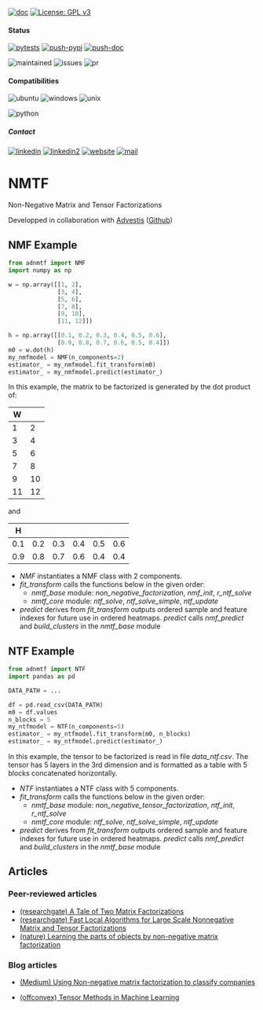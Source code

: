 [![doc](https://img.shields.io/badge/-Documentation-blue)](https://advestis.github.io/adnmtf)
[![License: GPL v3](https://img.shields.io/badge/License-GPL%20v3-blue.svg)](https://www.gnu.org/licenses/gpl-3.0)

#### Status
[![pytests](https://github.com/Advestis/adnmtf/actions/workflows/pull-request.yml/badge.svg)](https://github.com/Advestis/adnmtf/actions/workflows/pull-request.yml)
[![push-pypi](https://github.com/Advestis/adnmtf/actions/workflows/push-pypi.yml/badge.svg)](https://github.com/Advestis/adnmtf/actions/workflows/push-pypi.yml)
[![push-doc](https://github.com/Advestis/adnmtf/actions/workflows/push-doc.yml/badge.svg)](https://github.com/Advestis/adnmtf/actions/workflows/push-doc.yml)

![maintained](https://img.shields.io/badge/Maintained%3F-yes-green.svg)
![issues](https://img.shields.io/github/issues/Advestis/adnmtf.svg)
![pr](https://img.shields.io/github/issues-pr/Advestis/adnmtf.svg)


#### Compatibilities
![ubuntu](https://img.shields.io/badge/Ubuntu-supported--tested-success)
![windows](https://img.shields.io/badge/Windows-supported--tested-success)
![unix](https://img.shields.io/badge/Other%20Unix-supported--untested-yellow)

![python](https://img.shields.io/pypi/pyversions/adnmtf)


##### Contact
[![linkedin](https://img.shields.io/badge/LinkedIn-Advestis-blue)](https://www.linkedin.com/company/advestis/)
[![linkedin2](https://img.shields.io/badge/LinkedIn-PFogel-blue)](https://www.linkedin.com/in/fogelpaul/)
[![website](https://img.shields.io/badge/website-Advestis.com-blue)](https://www.advestis.com/)
[![mail](https://img.shields.io/badge/mail-maintainers-blue)](mailto:pfogel@advestis.com)

# NMTF

Non-Negative Matrix and Tensor Factorizations

Developped in collaboration with [Advestis](https://advestis.com/) ([Github](https://github.com/Advestis))

## NMF Example

```python
from adnmtf import NMF
import numpy as np

w = np.array([[1, 2],
              [3, 4],
              [5, 6],
              [7, 8],
              [9, 10],
              [11, 12]])

h = np.array([[0.1, 0.2, 0.3, 0.4, 0.5, 0.6],
              [0.9, 0.8, 0.7, 0.6, 0.5, 0.4]])
m0 = w.dot(h)
my_nmfmodel = NMF(n_components=2)
estimator_ = my_nmfmodel.fit_transform(m0)
estimator_ = my_nmfmodel.predict(estimator_)
```

In this example, the matrix to be factorized is generated by the dot product of:

| W  |    |
|----|----|
| 1  | 2  |
| 3  | 4  |
| 5  | 6  |
| 7  | 8  |
| 9  | 10 |
| 11 | 12 |
and

| H   |     |     |     |     |     |
|-----|-----|-----|-----|-----|-----|
| 0.1 | 0.2 | 0.3 | 0.4 | 0.5 | 0.6 |
| 0.9 | 0.8 | 0.7 | 0.6 | 0.4 | 0.4 |

- *NMF* instantiates a NMF class with 2 components.
- *fit_transform* calls the functions below in the given order:
  - *nmtf_base* module: *non_negative_factorization*, *nmf_init*, *r_ntf_solve*
  - *nmtf_core* module: *ntf_solve*, *ntf_solve_simple*, *ntf_update*
- *predict* derives from *fit_transform* outputs ordered sample and
feature indexes for future use in ordered heatmaps. 
*predict* calls *nmf_predict* and *build_clusters* in the *nmtf_base* module

## NTF Example

```python
from adnmtf import NTF
import pandas as pd

DATA_PATH = ...

df = pd.read_csv(DATA_PATH)
m0 = df.values
n_blocks = 5
my_ntfmodel = NTF(n_components=5)
estimator_ = my_ntfmodel.fit_transform(m0, n_blocks)
estimator_ = my_ntfmodel.predict(estimator_)


```

In this example, the tensor to be factorized is read in file *data_ntf.csv*. 
The tensor has 5 layers in the 3rd dimension and is formatted as a table
with 5 blocks concatenated horizontally.

- *NTF* instantiates a NTF class with 5 components.
- *fit_transform* calls the functions below in the given order:
  - *nmtf_base* module: *non_negative_tensor_factorization*, *ntf_init*, *r_ntf_solve*
  - *nmtf_core* module: *ntf_solve*, *ntf_solve_simple*, *ntf_update*
- *predict* derives from *fit_transform* outputs ordered sample and
feature indexes for future use in ordered heatmaps. 
*predict* calls *nmf_predict* and *build_clusters* in the *nmtf_base* module

## Articles

### Peer-reviewed articles

* [(researchgate) A Tale of Two Matrix Factorizations](https://www.researchgate.net/publication/263216872_A_Tale_of_Two_Matrix_Factorizations)
* [(researchgate) Fast Local Algorithms for Large Scale Nonnegative Matrix and Tensor Factorizations](https://www.researchgate.net/publication/220241471_Fast_Local_Algorithms_for_Large_Scale_Nonnegative_Matrix_and_Tensor_Factorizations)
* [(nature) Learning the parts of objects by non-negative matrix factorization](https://www.nature.com/articles/44565)

### Blog articles

* [(Medium) Using Non-negative matrix factorization to classify companies](https://medium.com/@chtill.g/using-nmf-to-classify-companies-a77e176f276f)

* [(offconvex) Tensor Methods in Machine Learning](https://www.offconvex.org/2015/12/17/tensor-decompositions/?source=post_page---------------------------)
